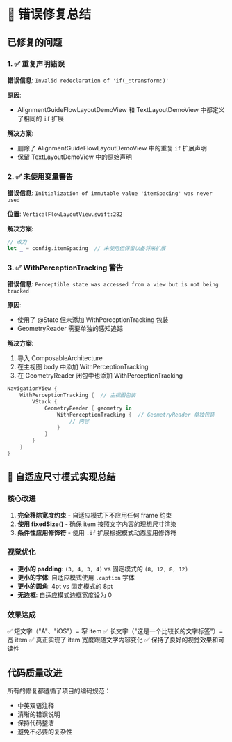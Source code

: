 # 🔧 错误修复总结

## 已修复的问题

### 1. ✅ 重复声明错误
**错误信息**: `Invalid redeclaration of 'if(_:transform:)'`

**原因**: 
- AlignmentGuideFlowLayoutDemoView 和 TextLayoutDemoView 中都定义了相同的 `if` 扩展

**解决方案**: 
- 删除了 AlignmentGuideFlowLayoutDemoView 中的重复 `if` 扩展声明
- 保留 TextLayoutDemoView 中的原始声明

### 2. ✅ 未使用变量警告
**错误信息**: `Initialization of immutable value 'itemSpacing' was never used`

**位置**: `VerticalFlowLayoutView.swift:282`

**解决方案**: 
```swift
// 改为
let _ = config.itemSpacing  // 未使用但保留以备将来扩展
```

### 3. ✅ WithPerceptionTracking 警告
**错误信息**: `Perceptible state was accessed from a view but is not being tracked`

**原因**: 
- 使用了 @State 但未添加 WithPerceptionTracking 包装
- GeometryReader 需要单独的感知追踪

**解决方案**:
1. 导入 ComposableArchitecture
2. 在主视图 body 中添加 WithPerceptionTracking
3. 在 GeometryReader 闭包中也添加 WithPerceptionTracking

```swift
NavigationView {
    WithPerceptionTracking {  // 主视图包装
        VStack {
            GeometryReader { geometry in
                WithPerceptionTracking {  // GeometryReader 单独包装
                    // 内容
                }
            }
        }
    }
}
```

## 🎯 自适应尺寸模式实现总结

### 核心改进
1. **完全移除宽度约束** - 自适应模式下不应用任何 frame 约束
2. **使用 fixedSize()** - 确保 item 按照文字内容的理想尺寸渲染
3. **条件性应用修饰符** - 使用 `.if` 扩展根据模式动态应用修饰符

### 视觉优化
- **更小的 padding**: `(3, 4, 3, 4)` vs 固定模式的 `(8, 12, 8, 12)`
- **更小的字体**: 自适应模式使用 `.caption` 字体
- **更小的圆角**: 4pt vs 固定模式的 8pt
- **无边框**: 自适应模式边框宽度设为 0

### 效果达成
✅ 短文字（"A"、"iOS"）= 窄 item
✅ 长文字（"这是一个比较长的文字标签"）= 宽 item
✅ 真正实现了 item 宽度跟随文字内容变化
✅ 保持了良好的视觉效果和可读性

## 代码质量改进

所有的修复都遵循了项目的编码规范：
- 中英双语注释
- 清晰的错误说明
- 保持代码整洁
- 避免不必要的复杂性